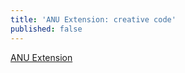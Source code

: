 ```yaml
---
title: 'ANU Extension: creative code'
published: false
---
```



[ANU Extension](http://extension.anu.edu.au)
